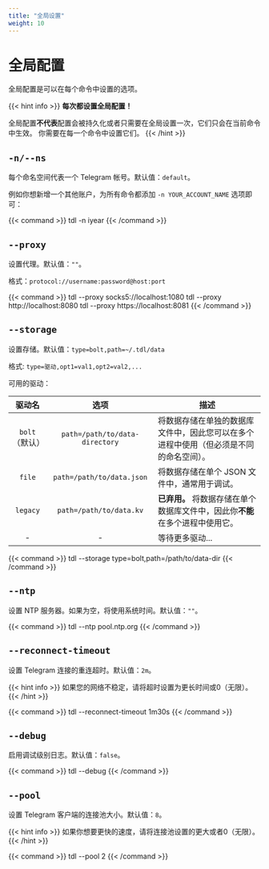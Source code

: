 ```yaml
---
title: "全局设置"
weight: 10
---
```

# 全局配置

全局配置是可以在每个命令中设置的选项。

{{< hint info >}}
**每次都设置全局配置！**

全局配置**不代表**配置会被持久化或者只需要在全局设置一次，它们只会在当前命令中生效。
你需要在每一个命令中设置它们。
{{< /hint >}}

## `-n/--ns`

每个命名空间代表一个 Telegram 帐号。默认值：`default`。

例如你想新增一个其他账户，为所有命令都添加 `-n YOUR_ACCOUNT_NAME` 选项即可：

{{< command >}}
tdl -n iyear
{{< /command >}}

## `--proxy`

设置代理。默认值：`""`。

格式：`protocol://username:password@host:port`

{{< command >}}
tdl --proxy socks5://localhost:1080
tdl --proxy http://localhost:8080
tdl --proxy https://localhost:8081
{{< /command >}}

## `--storage`

设置存储。默认值：`type=bolt,path=~/.tdl/data`

格式: `type=驱动,opt1=val1,opt2=val2,...`

可用的驱动：

|    驱动名     |               选项               | 描述                                          |
|:----------:|:------------------------------:|---------------------------------------------|
| `bolt`（默认） | `path=/path/to/data-directory` | 将数据存储在单独的数据库文件中，因此您可以在多个进程中使用（但必须是不同的命名空间）。 |
|   `file`   |   `path=/path/to/data.json`    | 将数据存储在单个 JSON 文件中，通常用于调试。                   |
|  `legacy`  |    `path=/path/to/data.kv`     | **已弃用。** 将数据存储在单个数据库文件中，因此你**不能**在多个进程中使用它。 |
|     -      |               -                | 等待更多驱动...                                   |

{{< command >}}
tdl --storage type=bolt,path=/path/to/data-dir
{{< /command >}}

## `--ntp`

设置 NTP 服务器。如果为空，将使用系统时间。默认值：`""`。

{{< command >}}
tdl --ntp pool.ntp.org
{{< /command >}}

## `--reconnect-timeout`

设置 Telegram 连接的重连超时。默认值：`2m`。

{{< hint info >}}
如果您的网络不稳定，请将超时设置为更长时间或0（无限）。
{{< /hint >}}

{{< command >}}
tdl --reconnect-timeout 1m30s
{{< /command >}}

## `--debug`

启用调试级别日志。默认值：`false`。

{{< command >}}
tdl --debug
{{< /command >}}

## `--pool`

设置 Telegram 客户端的连接池大小。默认值：`8`。

{{< hint info >}}
如果你想要更快的速度，请将连接池设置的更大或者0（无限）。
{{< /hint >}}

{{< command >}}
tdl --pool 2
{{< /command >}}
